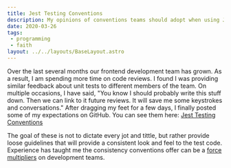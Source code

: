 ```yaml
---
title: Jest Testing Conventions
description: My opinions of conventions teams should adopt when using Jest.
date: 2020-03-26
tags:
 - programming
 - faith
layout: ../../layouts/BaseLayout.astro
---
```


Over the last several months our frontend development team has grown. As a result, I am spending more time on code reviews. I found I was providing similar feedback about unit tests to different members of the team. On multiple occasions, I have said, "You know I should probably write this stuff down. Then we can link to it future reviews. It will save me some keystrokes and conversations." After dragging my feet for a few days, I finally posted some of my expectations on GitHub. You can see them here: [Jest Testing Conventions](https://github.com/sleslein/vscode/blob/master/jest-testing-conventions.md) 

The goal of these is not to dictate every jot and tittle, but rather provide loose guidelines that will provide a consistent look and feel to the test code. Experience has taught me the consistency conventions offer can be a [force multipliers](https://ardalis.com/becoming-a-developer-team-force-multiplier/) on development teams.

